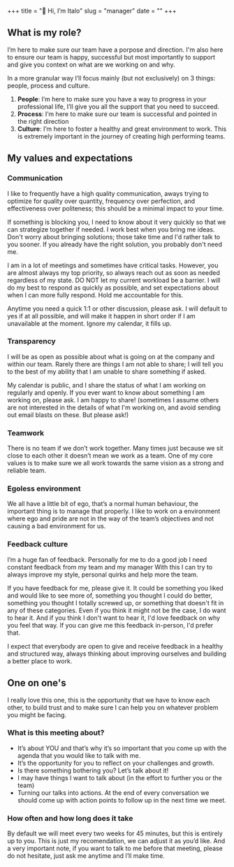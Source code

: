 +++
title = "👋 Hi, I’m Italo"
slug = "manager"
date = ""
+++

## What is my role?
I’m here to make sure our team have a porpose and direction. I'm also here to ensure our team is happy, successful but most importantly to support and give you context on what are we working on and why.

In a more granular way I’ll  focus mainly (but not exclusively) on 3 things: people, process and  culture. 

1. **People**: I’m here to make sure you have a way to progress in your professional life, I’ll give you all the support that you need to succeed.
2. **Process**: I’m here to make sure our team is successful and pointed in the right direction
3. **Culture**: I’m here to foster a healthy and great environment to work. This is extremely important in the journey of creating high performing teams.

## My values and expectations

### Communication
I like to frequently have a high quality communication, aways trying to optimize for quality over quantity, frequency over perfection, and effectiveness over politeness; this should be a minimal impact to your time.

If something is blocking you, I need to know about it very quickly so that we can strategize together if needed. I work best when you bring me ideas. Don't worry about bringing solutions; those take time and I'd rather talk to you sooner. If you already have the right solution, you probably don't need me.

I am in a lot of meetings and sometimes have critical tasks. However, you are almost always my top priority, so always reach out as soon as needed regardless of my state. DO NOT let my current workload be a barrier. I will do my best to respond as quickly as possible, and set expectations about when I can more fully respond. Hold me accountable for this.

Anytime you need a quick 1:1 or other discussion, please ask. I will default to yes if at all possible, and will make it happen in short order if I am unavailable at the moment. Ignore my calendar, it fills up.

### Transparency
I will be as open as possible about what is going on at the company  and within our team. Rarely there are things I am not able to share; I will tell you to the best of my ability that I am unable to share something if asked.

My calendar is public, and I share the status of what I am working on regularly and openly. If you ever want to know about something I am working on, please ask. I am happy to share! (sometimes I assume others are not interested in the details of what I'm working on, and avoid sending out email blasts on these. But please ask!)

### Teamwork
There is no team if we don’t work together. Many times just because we sit close to each other it doesn’t mean we work as a team. One of my core values is to make sure we all work towards the same vision as a strong and reliable team.

### Egoless environment
We all have a little bit of ego, that’s a normal human behaviour, the important thing is to manage that properly.  I like to work on a environment where ego and pride are not in the way of the team’s objectives and not causing a bad environment for us.

### Feedback culture
I’m a huge fan of feedback. Personally for me to do a good job I need constant feedback from my team and my manager With this I can try to always improve my style, personal quirks and help more the team.

If you have feedback for me, please give it. It could be something you liked and would like to see more of, something you thought I could do better, something you thought I totally screwed up, or something that doesn't fit in any of these categories. Even if you think it might not be the case, I do want to hear it. And if you think I don't want to hear it, I'd love feedback on why you feel that way. If you can give me this feedback in-person, I'd prefer that.

I expect that everybody are open to give and receive feedback in a healthy and structured way, always thinking about improving ourselves and building a better place to work.

## One on one's
I really love this one, this is the opportunity that we have to know each other, to build trust and to make sure I can help you on whatever problem you might be facing. 

### What is this meeting about?

- It’s about YOU and that’s why it’s so important that you come up with the agenda that you would like to talk with me.
- It’s the opportunity for you to reflect on your challenges and growth.
- Is there something bothering you? Let’s talk about it!
- I may have things I want to talk about (in the effort to further you or the team)
- Turning our talks into actions. At the end of every conversation we should come up with action points to follow up in the next time we meet.

### How often and how long does it take
By default we will meet every two weeks for 45 minutes, but this is entirely up to you. This is just my recomendation, we can adjust it as you’d like.
And a very important note, if you want to talk to me before that meeting, please do not hesitate, just ask me anytime and I’ll make time.

